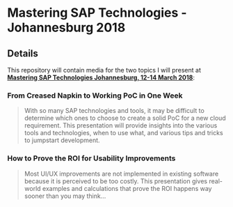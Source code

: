 # Mastering SAP Technologies - Johannesburg 2018

## Details

This repository will contain media for the two topics I will present at **[Mastering SAP Technologies Johannesburg, 12-14 March 2018](http://www.masteringsapconference.com/tech/sa/)**:

### From Creased Napkin to Working PoC in One Week

> With so many SAP technologies and tools, it may be difficult to determine which ones to choose to create a solid PoC for a new cloud requirement. This presentation will provide insights into the various tools and technologies, when to use what, and various tips and tricks to jumpstart development.

### How to Prove the ROI for Usability Improvements

> Most UI/UX improvements are not implemented in existing software because it is perceived to be too costly. This presentation gives real-world examples and calculations that prove the ROI happens way sooner than you may think...